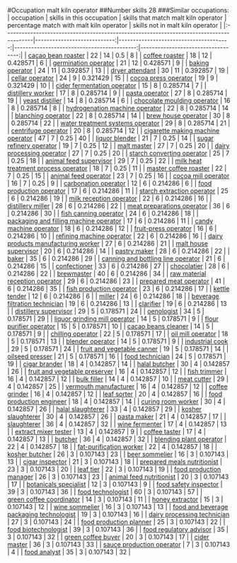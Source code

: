 #Occupation malt kiln operator
##Number skills 28
###Similar occupations:
| occupation                                                                              |   skills in this occupation |   skills that match malt kiln operator |   percentage match with malt kiln operator |   skills not in malt kiln operator |
|:----------------------------------------------------------------------------------------|----------------------------:|---------------------------------------:|-------------------------------------------:|-----------------------------------:|
| [cacao bean roaster](cacao_bean_roaster.md)                                             |                          22 |                                     14 |                                   0.5      |                                  8 |
| [coffee roaster](coffee_roaster.md)                                                     |                          18 |                                     12 |                                   0.428571 |                                  6 |
| [germination operator](germination_operator.md)                                         |                          21 |                                     12 |                                   0.428571 |                                  9 |
| [baking operator](baking_operator.md)                                                   |                          24 |                                     11 |                                   0.392857 |                                 13 |
| [dryer attendant](dryer_attendant.md)                                                   |                          30 |                                     11 |                                   0.392857 |                                 19 |
| [cellar operator](cellar_operator.md)                                                   |                          24 |                                      9 |                                   0.321429 |                                 15 |
| [cocoa press operator](cocoa_press_operator.md)                                         |                          19 |                                      9 |                                   0.321429 |                                 10 |
| [cider fermentation operator](cider_fermentation_operator.md)                           |                          15 |                                      8 |                                   0.285714 |                                  7 |
| [distillery worker](distillery_worker.md)                                               |                          17 |                                      8 |                                   0.285714 |                                  9 |
| [pasta operator](pasta_operator.md)                                                     |                          27 |                                      8 |                                   0.285714 |                                 19 |
| [yeast distiller](yeast_distiller.md)                                                   |                          14 |                                      8 |                                   0.285714 |                                  6 |
| [chocolate moulding operator](chocolate_moulding_operator.md)                           |                          16 |                                      8 |                                   0.285714 |                                  8 |
| [hydrogenation machine operator](hydrogenation_machine_operator.md)                     |                          22 |                                      8 |                                   0.285714 |                                 14 |
| [blanching operator](blanching_operator.md)                                             |                          22 |                                      8 |                                   0.285714 |                                 14 |
| [brew house operator](brew_house_operator.md)                                           |                          30 |                                      8 |                                   0.285714 |                                 22 |
| [water treatment systems operator](water_treatment_systems_operator.md)                 |                          29 |                                      8 |                                   0.285714 |                                 21 |
| [centrifuge operator](centrifuge_operator.md)                                           |                          20 |                                      8 |                                   0.285714 |                                 12 |
| [cigarette making machine operator](cigarette_making_machine_operator.md)               |                          47 |                                      7 |                                   0.25     |                                 40 |
| [liquor blender](liquor_blender.md)                                                     |                          21 |                                      7 |                                   0.25     |                                 14 |
| [sugar refinery operator](sugar_refinery_operator.md)                                   |                          19 |                                      7 |                                   0.25     |                                 12 |
| [malt master](malt_master.md)                                                           |                          27 |                                      7 |                                   0.25     |                                 20 |
| [dairy processing operator](dairy_processing_operator.md)                               |                          27 |                                      7 |                                   0.25     |                                 20 |
| [starch converting operator](starch_converting_operator.md)                             |                          25 |                                      7 |                                   0.25     |                                 18 |
| [animal feed supervisor](animal_feed_supervisor.md)                                     |                          29 |                                      7 |                                   0.25     |                                 22 |
| [milk heat treatment process operator](milk_heat_treatment_process_operator.md)         |                          18 |                                      7 |                                   0.25     |                                 11 |
| [master coffee roaster](master_coffee_roaster.md)                                       |                          22 |                                      7 |                                   0.25     |                                 15 |
| [animal feed operator](animal_feed_operator.md)                                         |                          23 |                                      7 |                                   0.25     |                                 16 |
| [cocoa mill operator](cocoa_mill_operator.md)                                           |                          16 |                                      7 |                                   0.25     |                                  9 |
| [carbonation operator](carbonation_operator.md)                                         |                          12 |                                      6 |                                   0.214286 |                                  6 |
| [food production operator](food_production_operator.md)                                 |                          17 |                                      6 |                                   0.214286 |                                 11 |
| [starch extraction operator](starch_extraction_operator.md)                             |                          25 |                                      6 |                                   0.214286 |                                 19 |
| [milk reception operator](milk_reception_operator.md)                                   |                          22 |                                      6 |                                   0.214286 |                                 16 |
| [distillery miller](distillery_miller.md)                                               |                          28 |                                      6 |                                   0.214286 |                                 22 |
| [meat preparations operator](meat_preparations_operator.md)                             |                          36 |                                      6 |                                   0.214286 |                                 30 |
| [fish canning operator](fish_canning_operator.md)                                       |                          24 |                                      6 |                                   0.214286 |                                 18 |
| [packaging and filling machine operator](packaging_and_filling_machine_operator.md)     |                          17 |                                      6 |                                   0.214286 |                                 11 |
| [candy machine operator](candy_machine_operator.md)                                     |                          18 |                                      6 |                                   0.214286 |                                 12 |
| [fruit-press operator](fruit-press_operator.md)                                         |                          16 |                                      6 |                                   0.214286 |                                 10 |
| [refining machine operator](refining_machine_operator.md)                               |                          22 |                                      6 |                                   0.214286 |                                 16 |
| [dairy products manufacturing worker](dairy_products_manufacturing_worker.md)           |                          27 |                                      6 |                                   0.214286 |                                 21 |
| [malt house supervisor](malt_house_supervisor.md)                                       |                          20 |                                      6 |                                   0.214286 |                                 14 |
| [pastry maker](pastry_maker.md)                                                         |                          28 |                                      6 |                                   0.214286 |                                 22 |
| [baker](baker.md)                                                                       |                          35 |                                      6 |                                   0.214286 |                                 29 |
| [canning and bottling line operator](canning_and_bottling_line_operator.md)             |                          21 |                                      6 |                                   0.214286 |                                 15 |
| [confectioner](confectioner.md)                                                         |                          33 |                                      6 |                                   0.214286 |                                 27 |
| [chocolatier](chocolatier.md)                                                           |                          28 |                                      6 |                                   0.214286 |                                 22 |
| [brewmaster](brewmaster.md)                                                             |                          40 |                                      6 |                                   0.214286 |                                 34 |
| [raw material reception operator](raw_material_reception_operator.md)                   |                          29 |                                      6 |                                   0.214286 |                                 23 |
| [prepared meat operator](prepared_meat_operator.md)                                     |                          41 |                                      6 |                                   0.214286 |                                 35 |
| [fish production operator](fish_production_operator.md)                                 |                          23 |                                      6 |                                   0.214286 |                                 17 |
| [kettle tender](kettle_tender.md)                                                       |                          12 |                                      6 |                                   0.214286 |                                  6 |
| [miller](miller.md)                                                                     |                          24 |                                      6 |                                   0.214286 |                                 18 |
| [beverage filtration technician](beverage_filtration_technician.md)                     |                          19 |                                      6 |                                   0.214286 |                                 13 |
| [clarifier](clarifier.md)                                                               |                          19 |                                      6 |                                   0.214286 |                                 13 |
| [distillery supervisor](distillery_supervisor.md)                                       |                          29 |                                      5 |                                   0.178571 |                                 24 |
| [oenologist](oenologist.md)                                                             |                          34 |                                      5 |                                   0.178571 |                                 29 |
| [liquor grinding mill operator](liquor_grinding_mill_operator.md)                       |                          14 |                                      5 |                                   0.178571 |                                  9 |
| [flour purifier operator](flour_purifier_operator.md)                                   |                          15 |                                      5 |                                   0.178571 |                                 10 |
| [cacao beans cleaner](cacao_beans_cleaner.md)                                           |                          14 |                                      5 |                                   0.178571 |                                  9 |
| [chilling operator](chilling_operator.md)                                               |                          22 |                                      5 |                                   0.178571 |                                 17 |
| [oil mill operator](oil_mill_operator.md)                                               |                          18 |                                      5 |                                   0.178571 |                                 13 |
| [blender operator](blender_operator.md)                                                 |                          14 |                                      5 |                                   0.178571 |                                  9 |
| [industrial cook](industrial_cook.md)                                                   |                          29 |                                      5 |                                   0.178571 |                                 24 |
| [fruit and vegetable canner](fruit_and_vegetable_canner.md)                             |                          19 |                                      5 |                                   0.178571 |                                 14 |
| [oilseed presser](oilseed_presser.md)                                                   |                          21 |                                      5 |                                   0.178571 |                                 16 |
| [food technician](food_technician.md)                                                   |                          24 |                                      5 |                                   0.178571 |                                 19 |
| [cigar brander](cigar_brander.md)                                                       |                          18 |                                      4 |                                   0.142857 |                                 14 |
| [halal butcher](halal_butcher.md)                                                       |                          30 |                                      4 |                                   0.142857 |                                 26 |
| [fruit and vegetable preserver](fruit_and_vegetable_preserver.md)                       |                          16 |                                      4 |                                   0.142857 |                                 12 |
| [fish trimmer](fish_trimmer.md)                                                         |                          16 |                                      4 |                                   0.142857 |                                 12 |
| [bulk filler](bulk_filler.md)                                                           |                          14 |                                      4 |                                   0.142857 |                                 10 |
| [meat cutter](meat_cutter.md)                                                           |                          29 |                                      4 |                                   0.142857 |                                 25 |
| [vermouth manufacturer](vermouth_manufacturer.md)                                       |                          16 |                                      4 |                                   0.142857 |                                 12 |
| [coffee grinder](coffee_grinder.md)                                                     |                          16 |                                      4 |                                   0.142857 |                                 12 |
| [leaf sorter](leaf_sorter.md)                                                           |                          20 |                                      4 |                                   0.142857 |                                 16 |
| [food production engineer](food_production_engineer.md)                                 |                          18 |                                      4 |                                   0.142857 |                                 14 |
| [curing room worker](curing_room_worker.md)                                             |                          30 |                                      4 |                                   0.142857 |                                 26 |
| [halal slaughterer](halal_slaughterer.md)                                               |                          33 |                                      4 |                                   0.142857 |                                 29 |
| [kosher slaughterer](kosher_slaughterer.md)                                             |                          30 |                                      4 |                                   0.142857 |                                 26 |
| [pasta maker](pasta_maker.md)                                                           |                          21 |                                      4 |                                   0.142857 |                                 17 |
| [slaughterer](slaughterer.md)                                                           |                          36 |                                      4 |                                   0.142857 |                                 32 |
| [wine fermenter](wine_fermenter.md)                                                     |                          17 |                                      4 |                                   0.142857 |                                 13 |
| [extract mixer tester](extract_mixer_tester.md)                                         |                          13 |                                      4 |                                   0.142857 |                                  9 |
| [coffee taster](coffee_taster.md)                                                       |                          17 |                                      4 |                                   0.142857 |                                 13 |
| [butcher](butcher.md)                                                                   |                          36 |                                      4 |                                   0.142857 |                                 32 |
| [blending plant operator](blending_plant_operator.md)                                   |                          22 |                                      4 |                                   0.142857 |                                 18 |
| [fat-purification worker](fat-purification_worker.md)                                   |                          22 |                                      4 |                                   0.142857 |                                 18 |
| [kosher butcher](kosher_butcher.md)                                                     |                          26 |                                      3 |                                   0.107143 |                                 23 |
| [beer sommelier](beer_sommelier.md)                                                     |                          16 |                                      3 |                                   0.107143 |                                 13 |
| [cigar inspector](cigar_inspector.md)                                                   |                          21 |                                      3 |                                   0.107143 |                                 18 |
| [prepared meals nutritionist](prepared_meals_nutritionist.md)                           |                          23 |                                      3 |                                   0.107143 |                                 20 |
| [leaf tier](leaf_tier.md)                                                               |                          22 |                                      3 |                                   0.107143 |                                 19 |
| [food production manager](food_production_manager.md)                                   |                          26 |                                      3 |                                   0.107143 |                                 23 |
| [animal feed nutritionist](animal_feed_nutritionist.md)                                 |                          20 |                                      3 |                                   0.107143 |                                 17 |
| [botanicals specialist](botanicals_specialist.md)                                       |                          12 |                                      3 |                                   0.107143 |                                  9 |
| [food safety inspector](food_safety_inspector.md)                                       |                          39 |                                      3 |                                   0.107143 |                                 36 |
| [food technologist](food_technologist.md)                                               |                          60 |                                      3 |                                   0.107143 |                                 57 |
| [green coffee coordinator](green coffee coordinator.md)                                 |                          14 |                                      3 |                                   0.107143 |                                 11 |
| [honey extractor](honey_extractor.md)                                                   |                          15 |                                      3 |                                   0.107143 |                                 12 |
| [wine sommelier](wine_sommelier.md)                                                     |                          16 |                                      3 |                                   0.107143 |                                 13 |
| [food and beverage packaging technologist](food_and_beverage_packaging_technologist.md) |                          19 |                                      3 |                                   0.107143 |                                 16 |
| [dairy processing technician](dairy_processing_technician.md)                           |                          27 |                                      3 |                                   0.107143 |                                 24 |
| [food production planner](food_production_planner.md)                                   |                          25 |                                      3 |                                   0.107143 |                                 22 |
| [food biotechnologist](food_biotechnologist.md)                                         |                          39 |                                      3 |                                   0.107143 |                                 36 |
| [food regulatory advisor](food_regulatory_advisor.md)                                   |                          35 |                                      3 |                                   0.107143 |                                 32 |
| [green coffee buyer](green_coffee_buyer.md)                                             |                          20 |                                      3 |                                   0.107143 |                                 17 |
| [cider master](cider_master.md)                                                         |                          36 |                                      3 |                                   0.107143 |                                 33 |
| [sauce production operator](sauce_production_operator.md)                               |                           7 |                                      3 |                                   0.107143 |                                  4 |
| [food analyst](food_analyst.md)                                                         |                          35 |                                      3 |                                   0.107143 |                                 32 |
